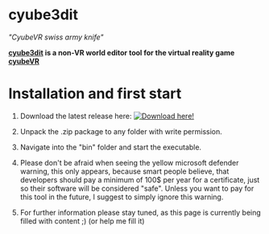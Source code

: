# cyube3dit
*"CyubeVR swiss army knife"*

**[cyube3dit](http://cyube3dit.el-wa.org) is a non-VR world editor tool for the virtual reality game [cyubeVR](http://www.cyubevr.com)**



# Installation and first start
1. Download the latest release here:
[![Download here!](https://cdn.discordapp.com/attachments/597106606643216385/775474419093995550/68747470733a2f2f63646e2e617373697374616e742e6d6f652f696d616765732f4d6f64417373697374616e742f49636f6e.svg)](https://github.com/m0w1337/cyube3dit/releases)

2. Unpack the .zip package to any folder with write permission.
3. Navigate into the "bin" folder and start the executable.
4. Please don't be afraid when seeing the yellow microsoft defender warning, this only appears, because smart people believe, that developers should pay a minimum of 100$ per year for a certificate, just so their software will be considered "safe". Unless you want to pay for this tool in the future, I suggest to simply ignore this warning.
5. For further information please stay tuned, as this page is currently being filled with content ;) (or help me fill it)
